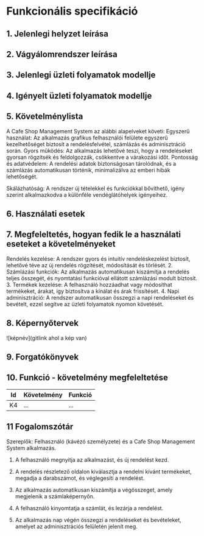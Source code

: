 # Funkcionális specifikáció
## 1. Jelenlegi helyzet leírása

## 2. Vágyálomrendszer leírása

## 3. Jelenlegi üzleti folyamatok modellje

## 4. Igényelt üzleti folyamatok modellje

## 5. Követelménylista
A Cafe Shop Management System az alábbi alapelveket követi:
Egyszerű használat: Az alkalmazás grafikus felhasználói felülete egyszerű
kezelhetőséget biztosít a rendelésfelvétel, számlázás és adminisztráció során.
Gyors működés: Az alkalmazás lehetővé teszi, hogy a rendeléseket gyorsan
rögzítsék és feldolgozzák, csökkentve a várakozási időt.
Pontosság és adatvédelem: A rendelési adatok biztonságosan tárolódnak, és a
számlázás automatikusan történik, minimalizálva az emberi hibák lehetőségét.

Skálázhatóság: A rendszer új tételekkel és funkciókkal bővíthető, igény szerint
alkalmazkodva a különféle vendéglátóhelyek igényeihez.

## 6. Használati esetek

## 7. Megfeleltetés, hogyan fedik le a használati eseteket a követelményeket
Rendelés kezelése: A rendszer gyors és intuitív rendeléskezelést biztosít, lehetővé
téve az új rendelés rögzítését, módosítását és törlését.
2. Számlázási funkciók: Az alkalmazás automatikusan kiszámítja a rendelés teljes
   összegét, és nyomtatási funkcióval ellátott számlázási modult biztosít.
3. Termékek kezelése: A felhasználó hozzáadhat vagy módosíthat termékeket, árakat,
   így biztosítva a kínálat és árak frissítését.
4. Napi adminisztráció: A rendszer automatikusan összegzi a napi rendeléseket és
   bevételt, ezzel segítve az üzleti folyamatok nyomon követését.
## 8. Képernyőtervek

![képnév](gitlink ahol a kép van)

## 9. Forgatókönyvek

## 10. Funkció - követelmény megfeleltetése

| Id | Követelmény | Funkció |
| :---: | --- | --- |
| K4 | ... | ... |

## 11 Fogalomszótár
Szereplők: Felhasználó (kávézó személyzete) és a Cafe Shop Management System
alkalmazás.
1. A felhasználó megnyitja az alkalmazást, és új rendelést kezd.
2. A rendelés részletező oldalon kiválasztja a rendelni kívánt termékeket, megadja a
   darabszámot, és véglegesíti a rendelést.
3. Az alkalmazás automatikusan kiszámítja a végösszeget, amely megjelenik a
   számlaképernyőn.

4. A felhasználó kinyomtatja a számlát, és lezárja a rendelést.
5. Az alkalmazás nap végén összegzi a rendeléseket és bevételeket, amelyet az
   adminisztrációs felületén jelenít meg.